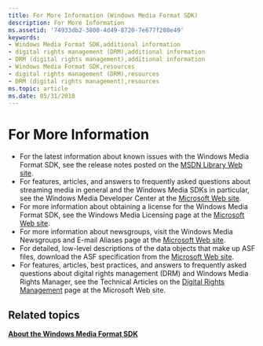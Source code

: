 ```yaml
---
title: For More Information (Windows Media Format SDK)
description: For More Information
ms.assetid: '74933db2-3800-4d49-8720-7e677f208e49'
keywords:
- Windows Media Format SDK,additional information
- digital rights management (DRM),additional information
- DRM (digital rights management),additional information
- Windows Media Format SDK,resources
- digital rights management (DRM),resources
- DRM (digital rights management),resources
ms.topic: article
ms.date: 05/31/2018
---
```


# For More Information

-   For the latest information about known issues with the Windows Media Format SDK, see the release notes posted on the [MSDN Library Web site](https://msdn.microsoft.com/library/?url=/library/dnwmt/html/wmfsdk11_b2_release_notes_rzxb.asp?frame=true).
-   For features, articles, and answers to frequently asked questions about streaming media in general and the Windows Media SDKs in particular, see the Windows Media Developer Center at the [Microsoft Web site](https://msdn.microsoft.com/windowsmedia/default.aspx).
-   For more information about obtaining a license for the Windows Media Format SDK, see the Windows Media Licensing page at the [Microsoft Web site](https://msdn.microsoft.com/library/ms867178.aspx).
-   For more information about newsgroups, visit the Windows Media Newsgroups and E-mail Aliases page at the [Microsoft Web site](https://windows.microsoft.com/en-US/windows/products/windows-media).
-   For detailed, low-level descriptions of the data objects that make up ASF files, download the ASF specification from the [Microsoft Web site](https://go.microsoft.com/fwlink/p/?linkid=31334).
-   For features, articles, best practices, and answers to frequently asked questions about digital rights management (DRM) and Windows Media Rights Manager, see the Technical Articles on the [Digital Rights Management](https://msdn.microsoft.com/library/default.asp?url=/library/dnwmt/html/digitalrightsmanagement.asp) page at the Microsoft Web site.

## Related topics

<dl> <dt>

[**About the Windows Media Format SDK**](about-the-windows-media-format-sdk.md)
</dt> </dl>

 

 




